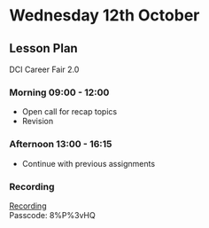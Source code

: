 # Wednesday 12th October

## Lesson Plan

DCI Career Fair 2.0

### Morning 09:00 - 12:00

+ Open call for recap topics
+ Revision 

### Afternoon 13:00 - 16:15

+ Continue with previous assignments

### Recording 
[Recording](https://us02web.zoom.us/rec/share/5QID8sAhK5Fc8w5w3wwqFnphfKEG3ID-b9FpoR_rMJkhoE7pax-6oS6h-L2AxDBY.-JiVSfWYz87qIVyy 
)\
Passcode: 8%P%3vHQ
